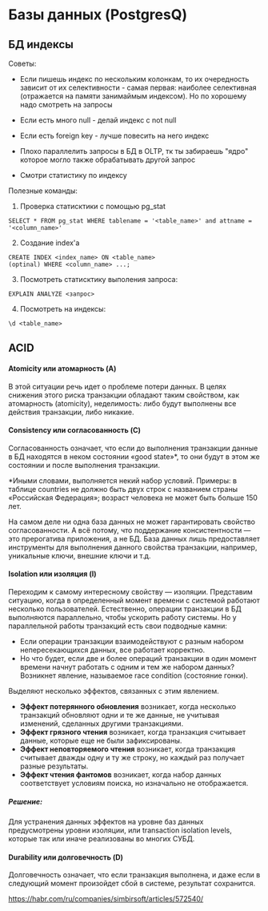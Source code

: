 # Базы данных (PostgresQ)

## БД индексы

Советы:

- Если пишешь индекс по нескольким колонкам, то их очередность зависит от их селективности - самая первая: наиболее селективная (отражается на памяти занимаймым индексом). Но по хорошему надо смотреть на запросы

- Если есть много null - делай индекс с not null

- Если есть foreign key - лучше повесить на него индекс

- Плохо параллелить запросы в БД в OLTP, тк ты забираешь "ядро" которое могло также обрабатывать другой запрос

- Смотри статистику по индексу

Полезные команды:

1. Проверка статисктики с помощью pg_stat

```
SELECT * FROM pg_stat WHERE tablename = '<table_name>' and attname = '<column_name>'
```

2. Создание index'а

```
CREATE INDEX <index_name> ON <table_name>
(optinal) WHERE <column_name> ...;
```

3. Посмотреть статисктику выполения запроса:

```
EXPLAIN ANALYZE <запрос>
```

4. Посмотреть на индексы:

```
\d <table_name>
```


## ACID

#### Atomicity или атомарность (A)

В этой ситуации речь идет о проблеме потери данных. В целях снижения этого риска транзакции обладают таким свойством, как атомарность (atomicity), неделимость: либо будут выполнены все действия транзакции, либо никакие.

#### Consistency или согласованность (C)
Согласованность означает, что если до выполнения транзакции данные в БД находятся в неком состоянии «good state»*, то они будут в этом же состоянии и после выполнения транзакции.

*Иными словами, выполняется некий набор условий. Примеры: в таблице countries не должно быть двух строк с названием страны «Российская Федерация»; возраст человека не может быть больше 150 лет.

На самом деле ни одна база данных не может гарантировать свойство согласованности. А всё потому, что поддержание консистентности — это прерогатива приложения, а не БД. База данных лишь предоставляет инструменты для выполнения данного свойства транзакции, например, уникальные ключи, внешние ключи и т.д.

#### Isolation или изоляция (I)

Переходим к самому интересному свойству — изоляции. Представим ситуацию, когда в определенный момент времени с системой работают несколько пользователей. Естественно, операции транзакции в БД выполняются параллельно, чтобы ускорить работу системы. Но у параллельной работы транзакций есть свои подводные камни:

- Если операции транзакции взаимодействуют с разным набором непересекающихся данных, все работает корректно.  
- Но что будет, если две и более операций транзакции в один момент времени начнут работать с одним и тем же набором данных? Возникнет явление, называемое race condition (состояние гонки).

Выделяют несколько эффектов, связанных с этим явлением.

- **Эффект потерянного обновления** возникает, когда несколько транзакций обновляют одни и те же данные, не учитывая изменений, сделанных другими транзакциями.
- **Эффект грязного чтения** возникает, когда транзакция считывает данные, которые еще не были зафиксированы.
- **Эффект неповторяемого чтения** возникает, когда транзакция считывает дважды одну и ту же строку, но каждый раз получает разные результаты.
- **Эффект чтения фантомов** возникает, когда набор данных соответствует условиям поиска, но изначально не отображается.

##### Решение:

Для устранения данных эффектов на уровне баз данных предусмотрены уровни изоляции, или transaction isolation levels, которые так или иначе реализованы во многих СУБД.

#### Durability или долговечность (D)

Долговечность означает, что если транзакция выполнена, и даже если в следующий момент произойдет сбой в системе, результат сохранится.

https://habr.com/ru/companies/simbirsoft/articles/572540/
